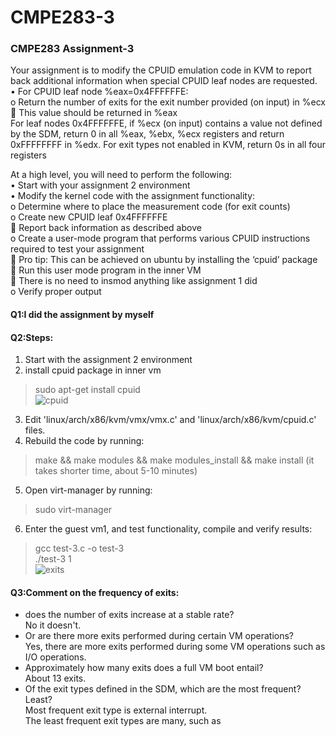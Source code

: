 # CMPE283-3

### CMPE283 Assignment-3  
Your assignment is to modify the CPUID emulation code in KVM to report back additional information when special CPUID leaf nodes are requested.  
•	For CPUID leaf node %eax=0x4FFFFFFE:  
o	Return the number of exits for the exit number provided (on input) in %ecx  
	This value should be returned in %eax  
For leaf nodes 0x4FFFFFFE, if %ecx (on input) contains a value not defined by the SDM, return 0 in all %eax, %ebx, %ecx registers and return 0xFFFFFFFF in %edx. For exit types not enabled in KVM, return 0s in all four registers  

At a high level, you will need to perform the following:  
•	Start with your assignment 2 environment  
•	Modify the kernel code with the assignment functionality:  
o	Determine where to place the measurement code (for exit counts)  
o	Create new CPUID leaf 0x4FFFFFFE  
	Report back information as described above  
o	Create a user-mode program that performs various CPUID instructions required to test your assignment  
	Pro tip: This can be achieved on ubuntu by installing the ‘cpuid’ package  
	Run this user mode program in the inner VM  
	There is no need to insmod anything like assignment 1 did  
o	Verify proper output  

#### Q1:I did the assignment by myself

#### Q2:Steps: 
1. Start with the assignment 2 environment   
2. install cpuid package in inner vm    
> sudo apt-get install cpuid  
![cpuid](https://user-images.githubusercontent.com/33148410/102020770-2b5a6100-3d30-11eb-9255-a62286e0cbf7.jpg)  
3. Edit 'linux/arch/x86/kvm/vmx/vmx.c' and 'linux/arch/x86/kvm/cpuid.c' files.  
4. Rebuild the code by running:  
> make && make modules && make modules_install && make install (it takes shorter time, about 5-10 minutes)  
5. Open virt-manager by running:  
> sudo virt-manager  
6. Enter the guest vm1, and test functionality, compile and verify results:  
> gcc test-3.c -o test-3  
./test-3 1  
![exits](https://user-images.githubusercontent.com/33148410/102020772-2c8b8e00-3d30-11eb-9a81-24d2d3d60125.jpg)  

#### Q3:Comment on the frequency of exits:
- does the number of exits increase at a stable rate?  
No it doesn't.  
- Or are there more exits performed during certain VM operations?  
Yes, there are more exits performed during some VM operations such as I/O operations.  
- Approximately how many exits does a full VM boot entail?  
About 13 exits.  
- Of the exit types defined in the SDM, which are the most frequent? Least?  
Most frequent exit type is external interrupt.  
The least frequent exit types are many, such as  
